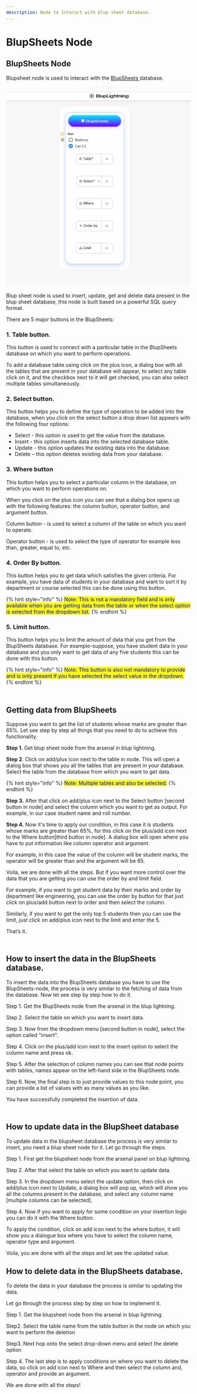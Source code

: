 ```yaml
---
description: Node to Interact with blup sheet database.
---
```


# BlupSheets Node

## BlupSheets Node

Blupsheet node is used to interact with the [BlupSheets ](../backend/)database.&#x20;

![](<../../.gitbook/assets/Screenshot (18) (1).png>)



Blup sheet node is used to insert, update, get and delete data present in the blup sheet database, this node is built based on a powerful SQL query format.

There are 5 major buttons in the BlupSheets:

### 1. Table button.

This button is used to connect with a particular table in the BlupSheets database on which you want to perform operations.&#x20;

To add a database table using  click on the plus icon,  a dialog box  with all the tables that are present in your database will appear, to select any table click on it, and the checkbox next to it will get checked, you can also select multiple tables simultaneously.

### 2. Select button.

This button helps you to define the type of operation to be added into the database, when you click on the select button a drop down list appears with the following four options:

* Select - this option is used to get the value from the database.
* Insert - this option inserts data into the selected database table.
* Update - this option updates the existing data into the database.
* Delete – this option deletes existing data from your database.

### 3. Where button

This button helps you to select a particular column in the database, on which you want to perform operations on.

When you click on the plus icon you can see that a dialog box opens up with the following features: the column button, operator button, and argument button.

Column button - is used to select a column of the table on which you want to operate.

Operator button - is used to select the type of operator for example less than, greater, equal to, etc.

### 4. Order By button.

This button helps you to get data which satisfies the given criteria. For example, you have data of students in your database and  want to sort it by department or course selected this can be done using this button.&#x20;

{% hint style="info" %}
<mark style="color:blue;">Note: This is not a mandatory field and is only available when you are getting data from the table or when the select option is selected from the dropdown list.</mark>
{% endhint %}

### 5. Limit button.

This button helps you to limit the amount of data that you get from the BlupSheets database. For example-suppose, you have student data in your database and you only want to get data of any five students this can be done with this button.&#x20;

{% hint style="info" %}
<mark style="color:blue;">Note: This button is also not mandatory to provide and is only present if you have selected the select value in the dropdown.</mark>
{% endhint %}


\
**Getting data from BlupSheets**
--------------------------------

Suppose you want to get the list of students whose marks are greater than 65%. Let see step by step all things that you need to do to achieve this functionality.

**Step 1.** Get blup sheet node from the arsenal in blup lightning.

**Step 2**. Click on add/plus icon next to the table in node. This will open a dialog box that shows you all the tables that are present in your database. Select the table from the database from which you want to get data.

{% hint style="info" %}
<mark style="color:blue;">Note: Multiple tables and also be selected.</mark>
{% endhint %}

**Step 3.** After that click on add/plus icon next to the Select button \[second button in node] and select the column which you want to get as output. For example, in our case student name and roll number.

**Step 4.** Now it's time to apply our condition, in this case it is students whose marks are greater than 65%, for this click on the plus/add icon next to the Where button\[third button in node]. A dialog box will open where you have to put information like column operator and argument.

For example, in this case the value of the column will be student marks, the operator will be greater than and the argument will be 65.

Voila, we are done with all the steps. But if you want more control over the data that you are getting you can use the order by and limit field.

For example, if you want to get student data by their marks and order by department like engineering, you can use the order by button for that just click on plus/add button next to order and then select the column.

Similarly, if you want to get the only top 5 students then you can use the limit, just click on add/plus icon next to the limit and enter the 5.

That’s it.


\
**How to insert the data in the** BlupSheets **database.**
----------------------------------------------------------

To insert the data into the BlupSheets database you have to use the BlupSheets-node, the process is very similar to the fetching of data from the database. Now let see step by step how to do it.

Step 1. Get the BlupSheets node from the arsenal in the blup lightning.

Step 2. Select the table on which you want to insert data.

Step 3. Now from the dropdown menu \[second button in node], select the option called "insert".

Step 4. Click on the plus/add icon next to the insert option to select the column name and press ok.

Step 5. After the selection of column names you can see that node points with tables, names appear on the left-hand side in the BlupSheets node.

Step 6. Now, the final step is to just provide values to this node point, you can provide a list of values with as many values as you like.

You have successfully completed the insertion of data.


\
**How to update data in the BlupSheet database**
------------------------------------------------

To update data in the blupsheet database the process is very similar to insert, you need a blup sheet node for it. Let go through the steps.

Step 1. First get the blupsheet node from the arsenal panel on blup lightning.

Step 2. After that select the table on which you want to update data.

Step 3. In the dropdown menu select the update option, then click on add/plus icon next to Update, a dialog box will pop up, which will show you all the columns present in the database, and select any column name \[multiple columns can be selected].

Step 4. Now if you want to apply for some condition on your insertion logic you can do it with the Where button.

To apply the condition, click on add icon next to the where button, it will show you a dialogue box where you have to select the column name, operator type and argument.

Voila, you are done with all the steps and let see the updated value.


**How to delete data in the** BlupSheets **database.**
------------------------------------------------------

To delete the data in your database the process is similar to updating the data.

Let go through the process step by step on how to implement it.

Step 1. Get the blupsheet node from the arsenal in blup lightning.

Step2. Select the table name from the table button in the node on which you want to perform the deletion

Step3. Next hop onto the select drop-down menu and select the delete option

Step 4. The last step is to apply conditions on where you want to delete the data, so click on add icon next to Where and then select the column and, operator and provide an argument.

We are done with all the steps!
